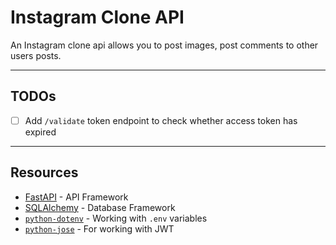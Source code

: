# Instagram Clone API

An Instagram clone api allows you to post images, post comments to other users posts.

---

## TODOs

- [ ] Add `/validate` token endpoint to check whether access token has expired

---

## Resources

- [FastAPI](https://fastapi.tiangolo.com/)  - API Framework
- [SQLAlchemy](https://www.sqlalchemy.org/) - Database Framework
- [`python-dotenv`](https://github.com/theskumar/python-dotenv) - Working with `.env` variables
- [`python-jose`](https://python-jose.readthedocs.io/en/latest/) - For working with JWT
